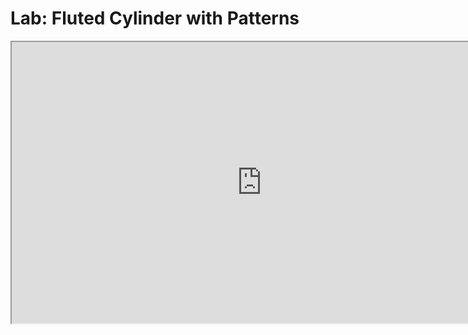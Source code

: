 # Lab: Fluted Cylinder with Patterns

<p><iframe src="https://www.youtube.com/embed/yGoUAueIDME?rel=0" width="800" height="450" allowfullscreen="allowfullscreen" allow="accelerometer; autoplay; clipboard-write; encrypted-media; gyroscope; picture-in-picture"></iframe></p>